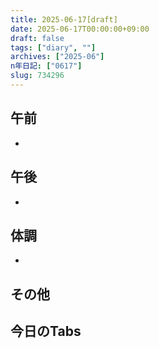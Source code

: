 ```yaml
---
title: 2025-06-17[draft]
date: 2025-06-17T00:00:00+09:00
draft: false
tags: ["diary", ""]
archives: ["2025-06"]
n年日記: ["0617"]
slug: 734296
---
```

## 午前
- 
## 午後
- 
## 体調
- 
## その他
## 今日のTabs